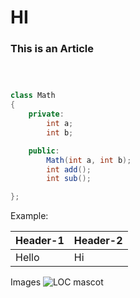 # HI

### This is an Article
```csharp



class Math
{
    private:
        int a;
        int b;

    public:
        Math(int a, int b);
        int add();
        int sub();

};
```

Example:

| Header-1 | Header-2 |
| -------- | -------- |
| Hello    | Hi       |

Images
![LOC mascot](https://images.app.goo.gl/FenY5JR2widSFWjZ8)
